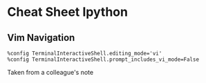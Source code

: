 # Cheat Sheet Ipython 

## Vim Navigation

```
%config TerminalInteractiveShell.editing_mode='vi'
%config TerminalInteractiveShell.prompt_includes_vi_mode=False
```

Taken from a colleague's note
